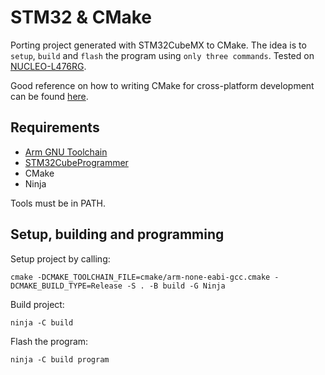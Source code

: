 # STM32 & CMake

Porting project generated with STM32CubeMX to CMake. The idea is to `setup`, `build` and `flash` the program using `only three commands`. Tested on [NUCLEO-L476RG](https://www.st.com/en/evaluation-tools/nucleo-l476rg.html).

Good reference on how to writing CMake for cross-platform development can be found [here](https://stackoverflow.com/a/43836115).

## Requirements

- [Arm GNU Toolchain](https://developer.arm.com/downloads/-/arm-gnu-toolchain-downloads)
- [STM32CubeProgrammer](https://www.st.com/en/development-tools/stm32cubeprog.html)
- CMake
- Ninja

Tools must be in PATH.

## Setup, building and programming

Setup project by calling:

```shell
cmake -DCMAKE_TOOLCHAIN_FILE=cmake/arm-none-eabi-gcc.cmake -DCMAKE_BUILD_TYPE=Release -S . -B build -G Ninja
```

Build project:

```shell
ninja -C build
```

Flash the program:

```shell
ninja -C build program
```
